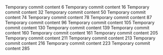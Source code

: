 Temporary commit content 6
Temporary commit content 16
Temporary commit content 32
Temporary commit content 50
Temporary commit content 74
Temporary commit content 78
Temporary commit content 87
Temporary commit content 96
Temporary commit content 105
Temporary commit content 130
Temporary commit content 139
Temporary commit content 160
Temporary commit content 161
Temporary commit content 205
Temporary commit content 211
Temporary commit content 213
Temporary commit content 216
Temporary commit content 223
Temporary commit content 285

